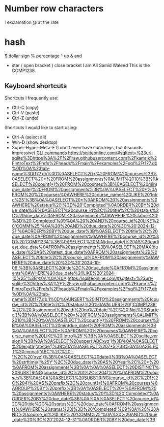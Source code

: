 # Number row characters 
! exclamation
@ at the rate
# hash
$ dollar sign
% percentage
^ up
& and
* star
( open bracket
) close bracket
I am Ali Samid Waleed
This is the COMP1238.
## Keyboard shortcuts
Shortcuts I frequently use: 
- Ctrl-C (copy)
- Ctrl-V (paste)
- Ctrl-Z (undo)

Shortcuts I would like to start using: 
- Ctrl-A (select all)
- Win-D (show desktop)
- Super-Hyper-Meta-F (I don’t even have such keys, but it sounds impressive)
[CLI commands](docs/cli.md)
https://sqliteonline.com/#sqltext=%23url-sqlite%3Dhttps%3A%2F%2Fraw.githubusercontent.com%2Fkamrik%2FIntroText%2Frefs%2Fheads%2Fmain%2Fexamples%2Fsql%2Ft177.db%0D%0A%23tab-name%3Dt177.db%0D%0ASELECT%20*%20FROM%20courses%3B%0ASELECT%20*%20FROM%20assignments%0ALIMIT%2010%3B%0ASELECT%20count(*)%20FROM%20courses%3B%0ASELECT%20min(due_date)%20FROM%20assignments%3B%0A%0ASELECT%20*%0AFROM%20%20courses%0AWHERE%20course_name%20LIKE%20'Intro%25'%3B%0A%0ASELECT%20*%0AFROM%20%20assignments%0AWHERE%20status%20!%3D%20'Completed'%0AORDER%20BY%20due_date%3B%0ASELECT%20course_id%2C%20title%2C%20status%2C%20due_date%0AFROM%20assignments%0AWHERE%20status%20!%3D%20'Completed'%09%0A%20%20AND%20course_id%20LIKE%20'COMM%25'%0A%20%20AND%20due_date%20%3C%20'2024-12-31'%0AORDER%20BY%20due_date%3B%0ASELECT%20title%2C%20due_date%0AFROM%20assignments%0AWHERE%20course_id%20%3D%20'COMP1234'%3B%0ASELECT%20MIN(due_date)%20AS%20earliest_due_date%0AFROM%20assignments%3B%0ASELECT%20MAX(due_date)%20AS%20latest_due_date%0AFROM%20assignments%3B%0ASELECT%20title%2C%20course_id%0AFROM%20assignments%0AWHERE%20due_date%20%3D%20'2024-10-08'%3B%0ASELECT%20title%2C%20due_date%0AFROM%20assignments%0AWHERE%20due_date%20LIKE%20'2024-10%25'%3B%0A%0A%0A
https://sqliteonline.com/#sqltext=%23url-sqlite%3Dhttps%3A%2F%2Fraw.githubusercontent.com%2Fkamrik%2FIntroText%2Frefs%2Fheads%2Fmain%2Fexamples%2Fsql%2Ft177.db%0D%0A%23tab-name%3Dt177.db.1%0D%0AINSERT%20INTO%20assignments%20(course_id%2C%20title%2C%20status)%20%0AVALUES%20('COMP1238'%2C%20'Assignment%20with%20no%20date'%2C%20'Not%20Started')%3B%0A%0ASELECT%20*%20FROM%20assignments%0ALIMIT%2010%3B%20%0A%0ASELECT%20count(*)%20FROM%20courses%3B%0A%0ASELECT%20min(due_date)%20FROM%20assignments%3B%0A%0ASELECT%20*%0AFROM%20%20courses%0AWHERE%20course_name%20LIKE%20'Intro%25'%3B%0A%0ASELECT%20sqlite_version()%3B%0A%0ASELECT%20upper('ABCxyz')%3B%0A%0ASELECT%20length('abcde')%3B%0A%0ASELECT%207*5%3B%0A%0ASELECT%20concat('ABC'%2C%20'-'%2C%20'xyz')%3B%0A%0ASELECT%20date()%3B%0A%0ASELECT%20strftime('%25Y'%2C%20due_date)%20AS%20Year%2C%20*%20%0AFROM%20assignments%3B%0A%0A%0ASELECT%20DISTINCT%20SUBSTRING(course_id%2C%201%2C%204)%20%0AFROM%20courses%3B%0A%0A%0ASELECT%20SUBSTRING(course_id%2C%201%2C%204)%20AS%20prefix%2C%20count(*)%0AFROM%20courses%0AGROUP%20BY%20prefix%3B%0A%0ASELECT%20*%0AFROM%20%20assignments%0AWHERE%20status%20!%3D%20'Completed'%0AORDER%20BY%20due_date%3B%0A%0A%0ASELECT%20course_id%2C%20title%2C%20status%2C%20due_date%0AFROM%20assignments%0AWHERE%20status%20!%3D%20'Completed'%09%0A%20%20AND%20course_id%20LIKE%20'COMM%25'%0A%20%20AND%20due_date%20%3C%20'2024-12-31'%0AORDER%20BY%20due_date%3B

